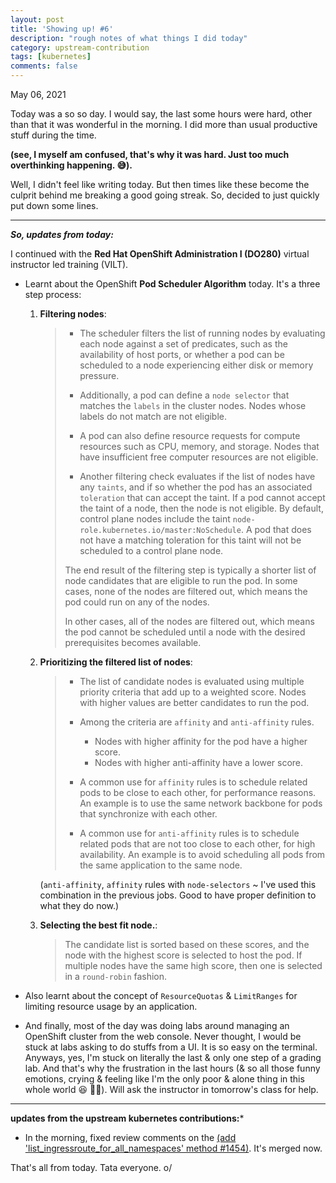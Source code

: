 ```yaml
---
layout: post
title: 'Showing up! #6'
description: "rough notes of what things I did today"
category: upstream-contribution
tags: [kubernetes]
comments: false
---
```


May 06, 2021

Today was a so so day. I would say, the last some hours were hard, other than that it was wonderful in the morning. I did more than usual productive stuff during the time. 

**(see, I myself am confused, that's why it was hard. Just too much overthinking happening. 😅).**

Well, I didn't feel like writing today. But then times like these become the culprit behind me breaking a good going streak. So, decided to just quickly put down some lines.

---

***So, updates from today:***

I continued with the **Red Hat OpenShift Administration I (DO280)** virtual instructor led training (VILT).

- Learnt about the OpenShift **Pod Scheduler Algorithm** today. It's a three step process:

     1.  **Filtering nodes**:

          > - The scheduler filters the list of running nodes by evaluating each node against a set of predicates, such as the availability of host ports, or whether a pod can be scheduled to a node experiencing either disk or memory pressure.
          >
          > - Additionally, a pod can define a `node selector` that matches the `labels` in the cluster nodes. Nodes whose labels do not match are not eligible.
          > 
          > - A pod can also define resource requests for compute resources such as CPU, memory, and storage. Nodes that have insufficient free computer resources are not eligible.
          > 
          > - Another filtering check evaluates if the list of nodes have any `taints`, and if so whether the pod has an associated `toleration` that can accept the taint. If a pod cannot accept the taint of a node, then the node is not eligible. By default, control plane nodes include the taint `node-role.kubernetes.io/master:NoSchedule`. A pod that does not have a matching toleration for this taint will not be scheduled to a control plane node.
          >
          > The end result of the filtering step is typically a shorter list of node candidates that are eligible to run the pod. In some cases, none of the nodes are filtered out, which means the pod could run on any of the nodes.
          >
          > In other cases, all of the nodes are filtered out, which means the pod cannot be scheduled until a node with the desired prerequisites becomes available.

     2.  **Prioritizing the filtered list of nodes**:

          > - The list of candidate nodes is evaluated using multiple priority criteria that add up to a weighted score. Nodes with higher values are better candidates to run the pod.
          > 
          > - Among the criteria are `affinity` and `anti-affinity` rules. 
          >     - Nodes with higher affinity for the pod have a higher score. 
          >     - Nodes with higher anti-affinity have a lower score.
          >     
          >  - A common use for `affinity` rules is to schedule related pods to be close to each other, for performance reasons. An example is to use the same network backbone for pods that synchronize with each other.
          >  
          >  - A common use for `anti-affinity` rules is to schedule related pods that are not too close to each other, for high availability. An example is to avoid scheduling all pods from the same application to the same node.     

          (`anti-affinity`, `affinity` rules with `node-selectors` ~ I've used this combination in the previous jobs. Good to have proper definition to what they do now.)

     3.   **Selecting the best fit node.**:

          > The candidate list is sorted based on these scores, and the node with the highest score is selected to host the pod. If multiple nodes have the same high score, then one is selected in a `round-robin` fashion.
     
     
- Also learnt about the concept of `ResourceQuotas` & `LimitRanges` for limiting resource usage by an application.

- And finally, most of the day was doing labs around managing an OpenShift cluster from the web console. Never thought, I would be stuck at labs asking to do stuffs from a UI. It is so easy on the terminal. Anyways, yes, I'm stuck on literally the last & only one step of a grading lab. And that's why the frustration in the last hours (& so all those funny emotions, crying & feeling like I'm the only poor & alone thing in this whole world 😆 🤷‍♀️). Will ask the instructor in tomorrow's class for help.

---

**updates from the upstream kubernetes contributions:***

- In the morning, fixed review comments on the [ (add 'list_ingressroute_for_all_namespaces' method #1454)](https://github.com/kubernetes-client/python/pull/1454). It's merged now.

That's all from today. Tata everyone. o/

















